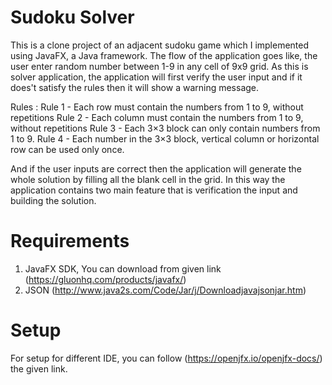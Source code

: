 # Sudoku Solver
This is a clone project of an adjacent sudoku game which I implemented using JavaFX, a Java framework. The flow of the application goes like, the user enter random number between 1-9 in any cell of 9x9 grid. As this is solver application, the application will first verify the user input and if it does't satisfy the rules then it will show a warning message. 

Rules : 
  Rule 1 - Each row must contain the numbers from 1 to 9, without repetitions
  Rule 2 - Each column must contain the numbers from 1 to 9, without repetitions
  Rule 3 - Each 3×3 block can only contain numbers from 1 to 9.
  Rule 4 - Each number in the 3×3 block, vertical column or horizontal row can be used only once.

And if the user inputs are correct then the application will generate the whole solution by filling all the blank cell in the grid. In this way the application contains two main feature that is verification the input and building the solution.


# Requirements 
1. JavaFX SDK, You can download from given link (https://gluonhq.com/products/javafx/) 
2. JSON (http://www.java2s.com/Code/Jar/j/Downloadjavajsonjar.htm)

# Setup
For setup for different IDE, you can follow (https://openjfx.io/openjfx-docs/) the given link.
